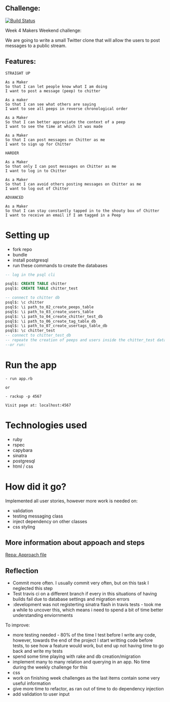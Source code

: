 ## Challenge:

[![Build Status](https://travis-ci.org/micosmin/chitter-challenge.svg?branch=master)](https://travis-ci.org/micosmin/chitter-challenge)

Week 4 Makers Weekend challenge:

We are going to write a small Twitter clone that will allow the users to post messages to a public stream.

## Features:

```
STRAIGHT UP

As a Maker
So that I can let people know what I am doing
I want to post a message (peep) to chitter

As a maker
So that I can see what others are saying
I want to see all peeps in reverse chronological order

As a Maker
So that I can better appreciate the context of a peep
I want to see the time at which it was made

As a Maker
So that I can post messages on Chitter as me
I want to sign up for Chitter

HARDER

As a Maker
So that only I can post messages on Chitter as me
I want to log in to Chitter

As a Maker
So that I can avoid others posting messages on Chitter as me
I want to log out of Chitter

ADVANCED

As a Maker
So that I can stay constantly tapped in to the shouty box of Chitter
I want to receive an email if I am tagged in a Peep
```

# Setting up

- fork repo
- bundle
- install postgresql
- run these commands to create the databases

```sql
-- log in the psql cli

psql$: CREATE TABLE chitter
psql$: CREATE TABLE chitter_test

-- connect to chitter db
psql$: \c chitter
psql$: \i path_to_02_create_peeps_table
psql$: \i path_to_03_create_users_table
psql$: \i path_to_04_create_chitter_test_db
psql$: \i path_to_06_create_tag_table_db
psql$: \i path_to_07_create_usertags_table_db
psql$: \c chitter_test
-- connect to chitter_test_db
-- repeate the creation of peeps and users inside the chitter_test database
--or run:
```

# Run the app

```
- run app.rb

or

- rackup -p 4567

Visit page at: localhost:4567
```

# Technologies used

- ruby
- rspec
- capybara
- sinatra
- postgresql
- html / css

# How did it go?

Implemented all user stories, however more work is needed on:

- validation
- testing messaging class
- inject dependency on other classes
- css styling

## More information about appoach and steps

[Repa: Approach file](https://github.com/micosmin/chitter-challenge/blob/master/APPROACH.md)

## Reflection

- Commit more often. I usually commit very often, but on this task I neglected this step
- Test travis ci on a different branch if every in this situations of having builds fail due to database settings and migration errors
- :development was not registerting sinatra flash in travis tests - took me a while to uncover this, which means i need to spend a bit of time better understanding enviornments

To improve:

- more testing needed - 80% of the time I test before I write any code, however, towards the end of the project I start writting code before tests, to see how a feature would work, but end up not having time to go back and write my tests
- spend some time playing with rake and db creation/migration
- implement many to many relation and querying in an app. No time during the weekly challenge for this
- css
- work on finishing week challenges as the last items contain some very useful information
- give more time to refactor, as ran out of time to do dependency injection
- add validation to user input
